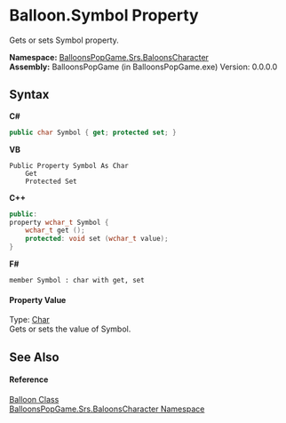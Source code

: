 # Balloon.Symbol Property 
 

Gets or sets Symbol property.

**Namespace:**&nbsp;<a href="2ce275d7-e3b7-787c-a4f8-8792ae02ea73">BalloonsPopGame.Srs.BaloonsCharacter</a><br />**Assembly:**&nbsp;BalloonsPopGame (in BalloonsPopGame.exe) Version: 0.0.0.0

## Syntax

**C#**<br />
``` C#
public char Symbol { get; protected set; }
```

**VB**<br />
``` VB
Public Property Symbol As Char
	Get
	Protected Set
```

**C++**<br />
``` C++
public:
property wchar_t Symbol {
	wchar_t get ();
	protected: void set (wchar_t value);
}
```

**F#**<br />
``` F#
member Symbol : char with get, set

```


#### Property Value
Type: <a href="http://msdn2.microsoft.com/en-us/library/k493b04s" target="_blank">Char</a><br />Gets or sets the value of Symbol.

## See Also


#### Reference
<a href="6d8cfa41-6ff7-480d-015c-09baf57e5553">Balloon Class</a><br /><a href="2ce275d7-e3b7-787c-a4f8-8792ae02ea73">BalloonsPopGame.Srs.BaloonsCharacter Namespace</a><br />